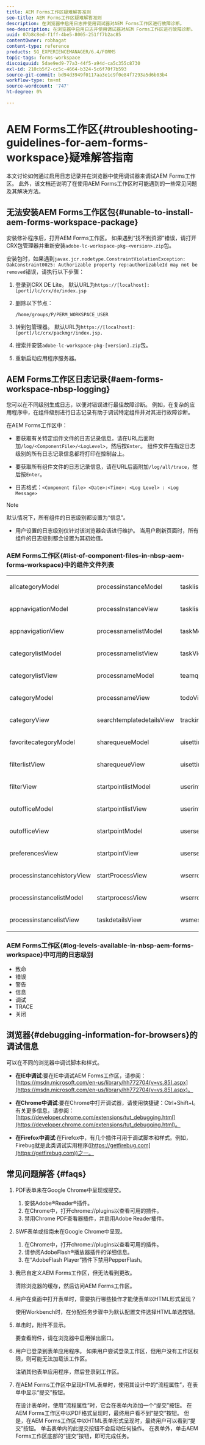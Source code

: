 ```yaml
---
title: AEM Forms工作区疑难解答准则
seo-title: AEM Forms工作区疑难解答准则
description: 在浏览器中启用日志并使用调试器对AEM Forms工作区进行故障诊断。
seo-description: 在浏览器中启用日志并使用调试器对AEM Forms工作区进行故障诊断。
uuid: 07b8c8ed-f1ff-4be5-8005-251ff7b2ac85
contentOwner: robhagat
content-type: reference
products: SG_EXPERIENCEMANAGER/6.4/FORMS
topic-tags: forms-workspace
discoiquuid: 5dae9ed9-77a3-44f5-a94d-ca5c355c8730
exl-id: 210cb5f2-cc5c-4664-b324-5c6f70f7b593
source-git-commit: bd94d3949f0117aa3e1c9f0e84f7293a5d6b03b4
workflow-type: tm+mt
source-wordcount: '747'
ht-degree: 0%

---
```


# AEM Forms工作区{#troubleshooting-guidelines-for-aem-forms-workspace}疑难解答指南

本文讨论如何通过启用日志记录并在浏览器中使用调试器来调试AEM Forms工作区。 此外，该文档还说明了在使用AEM Forms工作区时可能遇到的一些常见问题及其解决方法。

## 无法安装AEM Forms工作区包{#unable-to-install-aem-forms-workspace-package}

安装修补程序后，打开AEM Forms工作区。 如果遇到“找不到资源”错误，请打开CRX包管理器并重新安装`adobe-lc-workspace-pkg-<version>.zip`包。

安装包时，如果遇到`javax.jcr.nodetype.ConstraintViolationException: OakConstraint0025: Authorizable property rep:authorizableId may not be removed`错误，请执行以下步骤：

1. 登录到CRX DE Lite。 默认URL为`https://[localhost]:[port]/lc/crx/de/index.jsp`
1. 删除以下节点：

   `/home/groups/P/PERM_WORKSPACE_USER`

1. 转到包管理器。 默认URL为`https://[localhost]:[port]/lc/crx/packmgr/index.jsp.`
1. 搜索并安装`adobe-lc-workspace-pkg-[version].zip`包。
1. 重新启动应用程序服务器。

## AEM Forms工作区日志记录{#aem-forms-workspace-nbsp-logging}

您可以在不同级别生成日志，以便对错误进行最佳故障诊断。 例如，在复杂的应用程序中，在组件级别进行日志记录有助于调试特定组件并对其进行故障诊断。

在AEM Forms工作区中：

* 要获取有关特定组件文件的日志记录信息，请在URL后面附加`/log/<ComponentFile>/<LogLevel>`，然后按`Enter`。 组件文件在指定日志级别的所有日志记录信息都将打印在控制台上。

* 要获取所有组件文件的日志记录信息，请在URL后面附加`/log/all/trace`，然后按`Enter`。

* 日志格式：`<Component file> <Date>:<Time>: <Log Level> : <Log Message>`

>[!NOTE]
>
>默认情况下，所有组件的日志级别都设置为“信息”。

* 用户设置的日志级别仅针对该浏览器会话进行维护。 当用户刷新页面时，所有组件的日志级别都会设置为其初始值。

### AEM Forms工作区{#list-of-component-files-in-nbsp-aem-forms-workspace}中的组件文件列表

<table> 
 <tbody> 
  <tr> 
   <td><p>allcategoryModel</p> </td> 
   <td><p>processinstanceModel</p> </td> 
   <td><p>tasklistModel</p> </td> 
  </tr> 
  <tr> 
   <td><p>appnavigationModel</p> </td> 
   <td><p>processInstanceView</p> </td> 
   <td><p>tasklistView</p> </td> 
  </tr> 
  <tr> 
   <td><p>appnavigationView</p> </td> 
   <td><p>processnamelistModel</p> </td> 
   <td><p>taskModel</p> </td> 
  </tr> 
  <tr> 
   <td><p>categorylistModel</p> </td> 
   <td><p>processnamelistView</p> </td> 
   <td><p>taskView</p> </td> 
  </tr> 
  <tr> 
   <td><p>categorylistView</p> </td> 
   <td><p>processnameModel</p> </td> 
   <td><p>teamqueuesView</p> </td> 
  </tr> 
  <tr> 
   <td><p>categoryModel</p> </td> 
   <td><p>processnameView</p> </td> 
   <td><p>todoView</p> </td> 
  </tr> 
  <tr> 
   <td><p>categoryView</p> </td> 
   <td><p>searchtemplatedetailsView</p> </td> 
   <td><p>trackingView</p> </td> 
  </tr> 
  <tr> 
   <td><p>favoritecategoryModel</p> </td> 
   <td><p>sharequeueModel</p> </td> 
   <td><p>uisettingsModel</p> </td> 
  </tr> 
  <tr> 
   <td><p>filterlistView</p> </td> 
   <td><p>sharequeueView</p> </td> 
   <td><p>uisettingsView</p> </td> 
  </tr> 
  <tr> 
   <td><p>filterView</p> </td> 
   <td><p>startpointlistModel</p> </td> 
   <td><p>userinfoModel</p> </td> 
  </tr> 
  <tr> 
   <td><p>outofficeModel</p> </td> 
   <td><p>startpointlistView</p> </td> 
   <td><p>userinfoView</p> </td> 
  </tr> 
  <tr> 
   <td><p>outofficeView</p> </td> 
   <td><p>startpointModel</p> </td> 
   <td><p>usersearchModel</p> </td> 
  </tr> 
  <tr> 
   <td><p>preferencesView</p> </td> 
   <td><p>startpointView</p> </td> 
   <td><p>usersearchView</p> </td> 
  </tr> 
  <tr> 
   <td><p>processinstancehistoryView</p> </td> 
   <td><p>startProcessView</p> </td> 
   <td><p>wserrorModel</p> </td> 
  </tr> 
  <tr> 
   <td><p>processinstancelistModel</p> </td> 
   <td><p>startprocessView</p> </td> 
   <td><p>wserrorView</p> </td> 
  </tr> 
  <tr> 
   <td><p>processinstancelistView</p> </td> 
   <td><p>taskdetailsView</p> </td> 
   <td><p>wsmessageView</p> </td> 
  </tr> 
 </tbody> 
</table>

### AEM Forms工作区{#log-levels-available-in-nbsp-aem-forms-workspace}中可用的日志级别

* 致命
* 错误
* 警告
* 信息
* 调试
* TRACE
* 关闭

## 浏览器{#debugging-information-for-browsers}的调试信息

可以在不同的浏览器中调试脚本和样式。

* **在IE中调试**:要在IE中调试AEM Forms工作区，请参阅： [https://msdn.microsoft.com/en-us/library/hh772704(v=vs.85).aspx](https://msdn.microsoft.com/en-us/library/hh772704(v=vs.85).aspx)。

* **在Chrome中调试**:要在Chrome中打开调试器，请使用快捷键：Ctrl+Shift+I。有关更多信息，请参阅： [https://developer.chrome.com/extensions/tut_debugging.html](https://developer.chrome.com/extensions/tut_debugging.html)。

* **在Firefox中调试**:在Firefox中，有几个插件可用于调试脚本和样式。例如，Firebug就是此类调试实用程序([https://getfirebug.com](https://getfirebug.com))之一。

## 常见问题解答 {#faqs}

1. PDF表单未在Google Chrome中呈现或提交。

   1. 安装Adobe®Reader®插件。
   1. 在Chrome中，打开chrome://plugins以查看可用的插件。
   1. 禁用Chrome PDF查看器插件，并启用Adobe Reader插件。

1. SWF表单或指南未在Google Chrome中呈现。

   1. 在Chrome中，打开chrome://plugins以查看可用的插件。
   1. 请参阅AdobeFlash®播放器插件的详细信息。
   1. 在“AdobeFlash Player”插件下禁用PepperFlash。

1. 我已自定义AEM Forms工作区，但无法看到更改。

   清除浏览器的缓存，然后访问AEM Forms工作区。

1. 用户在桌面中打开表单时，需要执行哪些操作才能使表单以HTML形式呈现？

   使用Workbench时，在分配任务步骤中为默认配置文件选择HTML单选按钮。

1. 单击时，附件不显示。

   要查看附件，请在浏览器中启用弹出窗口。

1. 用户已登录到表单应用程序。 如果用户尝试登录工作区，但用户没有工作区权限，则可能无法加载该工作区。

   注销其他表单应用程序，然后登录到工作区。

1. 在AEM Forms工作区中呈现HTML表单时，使用其设计中的“流程属性”，在表单中显示“提交”按钮。

   在设计表单时，使用“流程属性”时，它会在表单内添加一个“提交”按钮。 在AEM Forms工作区中以PDF格式呈现时，最终用户看不到“提交”按钮。 但是，在AEM Forms工作区中以HTML表单形式呈现时，最终用户可以看到“提交”按钮。 单击表单内的此提交按钮不会启动任何操作。 在表单外，单击AEM Forms工作区底部的“提交”按钮，即可完成任务。
